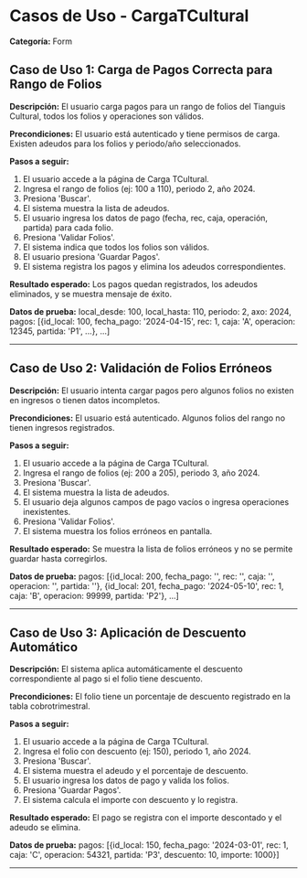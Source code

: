 # Casos de Uso - CargaTCultural

**Categoría:** Form

## Caso de Uso 1: Carga de Pagos Correcta para Rango de Folios

**Descripción:** El usuario carga pagos para un rango de folios del Tianguis Cultural, todos los folios y operaciones son válidos.

**Precondiciones:**
El usuario está autenticado y tiene permisos de carga. Existen adeudos para los folios y periodo/año seleccionados.

**Pasos a seguir:**
1. El usuario accede a la página de Carga TCultural.
2. Ingresa el rango de folios (ej: 100 a 110), periodo 2, año 2024.
3. Presiona 'Buscar'.
4. El sistema muestra la lista de adeudos.
5. El usuario ingresa los datos de pago (fecha, rec, caja, operación, partida) para cada folio.
6. Presiona 'Validar Folios'.
7. El sistema indica que todos los folios son válidos.
8. El usuario presiona 'Guardar Pagos'.
9. El sistema registra los pagos y elimina los adeudos correspondientes.

**Resultado esperado:**
Los pagos quedan registrados, los adeudos eliminados, y se muestra mensaje de éxito.

**Datos de prueba:**
local_desde: 100, local_hasta: 110, periodo: 2, axo: 2024, pagos: [{id_local: 100, fecha_pago: '2024-04-15', rec: 1, caja: 'A', operacion: 12345, partida: 'P1', ...}, ...]

---

## Caso de Uso 2: Validación de Folios Erróneos

**Descripción:** El usuario intenta cargar pagos pero algunos folios no existen en ingresos o tienen datos incompletos.

**Precondiciones:**
El usuario está autenticado. Algunos folios del rango no tienen ingresos registrados.

**Pasos a seguir:**
1. El usuario accede a la página de Carga TCultural.
2. Ingresa el rango de folios (ej: 200 a 205), periodo 3, año 2024.
3. Presiona 'Buscar'.
4. El sistema muestra la lista de adeudos.
5. El usuario deja algunos campos de pago vacíos o ingresa operaciones inexistentes.
6. Presiona 'Validar Folios'.
7. El sistema muestra los folios erróneos en pantalla.

**Resultado esperado:**
Se muestra la lista de folios erróneos y no se permite guardar hasta corregirlos.

**Datos de prueba:**
pagos: [{id_local: 200, fecha_pago: '', rec: '', caja: '', operacion: '', partida: ''}, {id_local: 201, fecha_pago: '2024-05-10', rec: 1, caja: 'B', operacion: 99999, partida: 'P2'}, ...]

---

## Caso de Uso 3: Aplicación de Descuento Automático

**Descripción:** El sistema aplica automáticamente el descuento correspondiente al pago si el folio tiene descuento.

**Precondiciones:**
El folio tiene un porcentaje de descuento registrado en la tabla cobrotrimestral.

**Pasos a seguir:**
1. El usuario accede a la página de Carga TCultural.
2. Ingresa el folio con descuento (ej: 150), periodo 1, año 2024.
3. Presiona 'Buscar'.
4. El sistema muestra el adeudo y el porcentaje de descuento.
5. El usuario ingresa los datos de pago y valida los folios.
6. Presiona 'Guardar Pagos'.
7. El sistema calcula el importe con descuento y lo registra.

**Resultado esperado:**
El pago se registra con el importe descontado y el adeudo se elimina.

**Datos de prueba:**
pagos: [{id_local: 150, fecha_pago: '2024-03-01', rec: 1, caja: 'C', operacion: 54321, partida: 'P3', descuento: 10, importe: 1000}]

---

